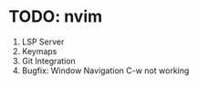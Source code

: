 # TODO: nvim

1. LSP Server
2. Keymaps
1. Git Integration
1. Bugfix: Window Navigation C-w not working
